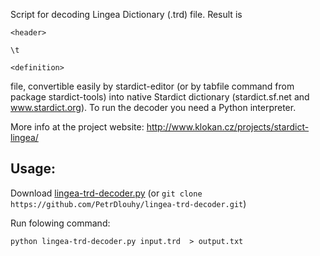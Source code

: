 Script for decoding Lingea Dictionary (.trd) file. Result is 

```
<header>

\t

<definition>
```

 file, convertible easily by stardict-editor (or by tabfile command from package stardict-tools) into native Stardict dictionary (stardict.sf.net and www.stardict.org).
To run the decoder you need a Python interpreter.

More info at the project website:
http://www.klokan.cz/projects/stardict-lingea/

Usage:
------

Download [lingea-trd-decoder.py](https://raw.githubusercontent.com/PetrDlouhy/lingea-trd-decoder/master/lingea-trd-decoder.py) (or `git clone https://github.com/PetrDlouhy/lingea-trd-decoder.git`)

Run folowing command:
```
python lingea-trd-decoder.py input.trd  > output.txt
```
